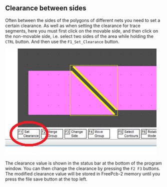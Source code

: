 ## Clearance between sides

Often between the sides of the polygons of different nets you need to set a certain clearance. As well as when setting the clearance for trace segments, here you must first click on the movable side, and then click on the non-movable side, i.e. select two sides of the area while holding the `CTRL` button. And then use the `F1_Set_Clearance` button.

![Clearance between sides](pictures/set_side_cl.png)

The clearance value is shown in the status bar at the bottom of the program window. You can then change the clearance by pressing the `F2 F3` buttons. The modified clearance value will be stored in FreePcb-2 memory until you press the file save button at the top left.

